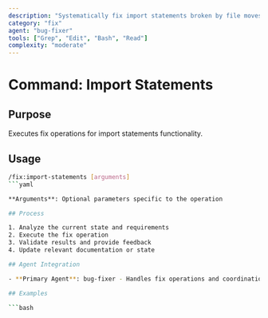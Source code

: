 ```yaml
---
description: "Systematically fix import statements broken by file moves or renames"
category: "fix"
agent: "bug-fixer"
tools: ["Grep", "Edit", "Bash", "Read"]
complexity: "moderate"
---
```


# Command: Import Statements

## Purpose

Executes fix operations for import statements functionality.

## Usage

```bash
/fix:import-statements [arguments]
```yaml

**Arguments**: Optional parameters specific to the operation

## Process

1. Analyze the current state and requirements
2. Execute the fix operation
3. Validate results and provide feedback
4. Update relevant documentation or state

## Agent Integration

- **Primary Agent**: bug-fixer - Handles fix operations and coordination

## Examples

```bash
